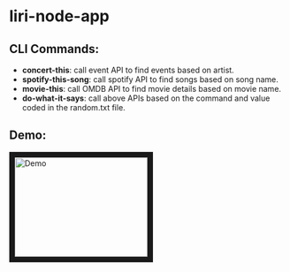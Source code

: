 # liri-node-app

## CLI Commands:
* **concert-this**: call event API to find events based on artist.
* **spotify-this-song**: call spotify API to find songs based on song name.
* **movie-this**: call OMDB API to find movie details based on movie name.
* **do-what-it-says**: call above APIs based on the command and value coded in the random.txt file.

## Demo:

<a href="http://www.youtube.com/watch?feature=player_embedded&v=G0xHRAmWIw0
" target="_blank"><img src="http://img.youtube.com/vi/G0xHRAmWIw0/0.jpg" 
alt="Demo" width="240" height="180" border="10" /></a>
